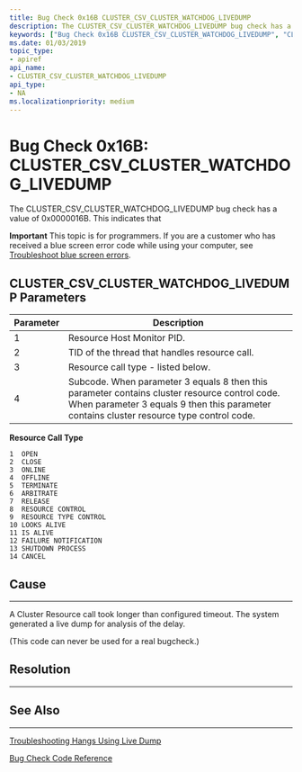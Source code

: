 ```yaml
---
title: Bug Check 0x16B CLUSTER_CSV_CLUSTER_WATCHDOG_LIVEDUMP
description: The CLUSTER_CSV_CLUSTER_WATCHDOG_LIVEDUMP bug check has a value of 0x0000016B. This indicates that a Cluster Resource call took longer than configured timeout.
keywords: ["Bug Check 0x16B CLUSTER_CSV_CLUSTER_WATCHDOG_LIVEDUMP", "CLUSTER_CSV_CLUSTER_WATCHDOG_LIVEDUMP"]
ms.date: 01/03/2019
topic_type:
- apiref
api_name:
- CLUSTER_CSV_CLUSTER_WATCHDOG_LIVEDUMP
api_type:
- NA
ms.localizationpriority: medium
---
```


# Bug Check 0x16B: CLUSTER\_CSV\_CLUSTER\_WATCHDOG\_LIVEDUMP

The CLUSTER\_CSV\_CLUSTER\_WATCHDOG\_LIVEDUMP bug check has a value of 0x0000016B. This indicates that 

**Important** This topic is for programmers. If you are a customer who has received a blue screen error code while using your computer, see [Troubleshoot blue screen errors](https://windows.microsoft.com/windows-10/troubleshoot-blue-screen-errors).


## CLUSTER\_CSV\_CLUSTER\_WATCHDOG\_LIVEDUMP Parameters

|Parameter|Description|
|--- |--- |
|1|Resource Host Monitor PID.|
|2|TID of the thread that handles resource call.|
|3|Resource call type - listed below.|
|4|Subcode. When parameter 3 equals 8 then this parameter contains cluster resource control code. When parameter 3 equals 9 then this parameter contains cluster resource type control code.|

**Resource Call Type**

    1  OPEN
    2  CLOSE
    3  ONLINE
    4  OFFLINE
    5  TERMINATE
    6  ARBITRATE
    7  RELEASE
    8  RESOURCE CONTROL
    9  RESOURCE TYPE CONTROL
    10 LOOKS ALIVE
    11 IS ALIVE
    12 FAILURE NOTIFICATION
    13 SHUTDOWN PROCESS
    14 CANCEL


## Cause
-----

A Cluster Resource call took longer than configured timeout. The system generated a live dump for analysis of the delay.

(This code can never be used for a real bugcheck.)

## Resolution
----------
 

## See Also
----------

[Troubleshooting Hangs Using Live Dump](https://blogs.msdn.microsoft.com/clustering/2016/03/02/troubleshooting-hangs-using-live-dump/)

[Bug Check Code Reference](bug-check-code-reference2.md)




